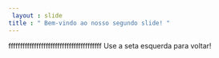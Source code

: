 ```yaml
---
 layout : slide 
title : " Bem-vindo ao nosso segundo slide! "
---
```

ffffffffffffffffffffffffffffffffffffffff
Use a seta esquerda para voltar!
